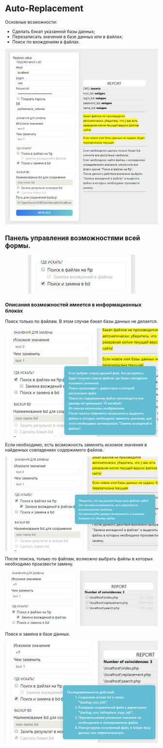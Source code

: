 # Auto-Replacement

Основные возможности:
  * Сделать бэкап указанной базы данных;
  * Перезаписать значения в базе данных или в файлах;
  * Поиск по вхождениям в файлах.

<p align="center">
<img src="/img/imag_1.png" alt="Interface">
</p>

## Панель управления возможностями всей формы.
<p align="center">
<img src="/img/imag_2.png" alt="Panel">
</p>

### Описания возможностей имеется в информационных блоках

Поиск только по файлам. В этом случае бэкап базы данных не делается.
<p align="center">
<img src="/img/imag_3.png" alt="Search">
</p>

Если необходимо, есть возможность заменять искомое значения в найденных совпадениях содержимого файлов.
<p align="center">
<img src="/img/imag_4.png" alt="Replacement">
</p>

После поиска, только по файлам, возможно выбрать файлы в которых необходимо произвести замену.
<p align="center">
<img src="/img/imag_5.png">
</p>

Поиск и замена в базе данных.
<p align="center">
<img src="/img/imag_6.png">
</p>
